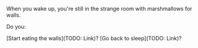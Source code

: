 When you wake up, you're still in the strange room with marshmallows for walls.

Do you:

[Start eating the walls](TODO: Link)?
[Go back to sleep](TODO: Link)?
